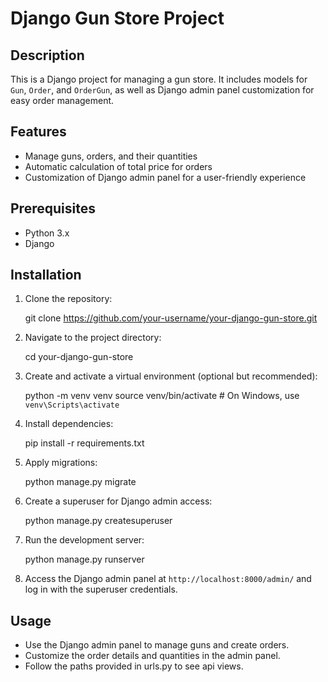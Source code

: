 # Django Gun Store Project

## Description

This is a Django project for managing a gun store. It includes models for `Gun`, `Order`, and `OrderGun`, as well as Django admin panel customization for easy order management.

## Features

- Manage guns, orders, and their quantities
- Automatic calculation of total price for orders
- Customization of Django admin panel for a user-friendly experience

## Prerequisites

- Python 3.x
- Django

## Installation

1. Clone the repository:

    
    git clone https://github.com/your-username/your-django-gun-store.git
   

2. Navigate to the project directory:

   
    cd your-django-gun-store
   

3. Create and activate a virtual environment (optional but recommended):

 
    python -m venv venv
    source venv/bin/activate  # On Windows, use `venv\Scripts\activate`
   

4. Install dependencies:

  
    pip install -r requirements.txt


5. Apply migrations:

   
    python manage.py migrate


6. Create a superuser for Django admin access:


    python manage.py createsuperuser


7. Run the development server:


    python manage.py runserver


8. Access the Django admin panel at `http://localhost:8000/admin/` and log in with the superuser credentials.

## Usage

- Use the Django admin panel to manage guns and create orders.
- Customize the order details and quantities in the admin panel.
- Follow the paths provided in urls.py to see api views. 
